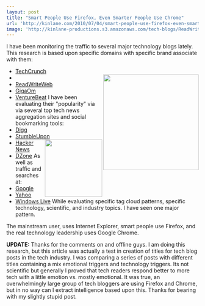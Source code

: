 ```yaml
---
layout: post
title: "Smart People Use Firefox, Even Smarter People Use Chrome"
url: 'http://kinlane.com/2010/07/04/smart-people-use-firefox-even-smarter-people-use-chrome/'
image: 'http://kinlane-productions.s3.amazonaws.com/tech-blogs/ReadWriteWeb.PNG'
---
```


I have been monitoring the traffic to several major technology blogs lately. This research is based upon specific domains with specific brand associate with them:

  * [TechCrunch][1]
  * <img class="alignnone c1" title="ReadWriteWeb" src="http://kinlane-productions.s3.amazonaws.com/tech-blogs/ReadWriteWeb.PNG" alt="" width="250" align="right" />
  * [ReadWriteWeb][2]
  * [GigaOm][3]
  * [VentureBeat][4]
I have been evaluating their "popularity" via via several top tech news aggregation sites and social bookmarking tools:
  * [Digg][5]
  * [StumbleUpon][6]<img class="alignnone c3" title="StumbleUpon" src="http://kinlane-productions.s3.amazonaws.com/social-bookmarking/stumbleupon.jpg" alt="" width="150" align="right" />
  * [Hacker News][7]
  * [DZone][7]
As well as traffic and searches at:
  * [Google][8]
  * [Yahoo][9]
  * [Windows Live][10]
While evaluating specific tag cloud patterns, specific technology, scientific, and industry topics. I have seen one major pattern.

The mainstream user, uses Internet Explorer, smart people use Firefox, and the real technology leadership uses Google Chrome.

**UPDATE:** Thanks for the comments on and offline guys. I am doing this research, but this article was actually a test in creation of titles for tech blog posts in the tech industry. I was comparing a series of posts with different titles containing a mix emotional triggers and technology triggers. Its not scientific but generally I proved that tech readers respond better to more tech with a little emotion vs. mostly emotional. It was true, an overwhelmingly large group of tech bloggers are using Firefox and Chrome, but in no way can I extract intelligence based upon this. Thanks for bearing with my slightly stupid post.

   [1]: http://techcrunch.com/
   [2]: http://readwriteweb.com/
   [3]: http://gigaom.com/
   [4]: http://venturebeat.com/
   [5]: http://www.digg.com
   [6]: http://www.stumbleupon.com/discover/activity/
   [7]: http://news.ycombinator.com/
   [8]: http://www.google.com
   [9]: http://www.ayhoo.com
   [10]: http://www.live.com
